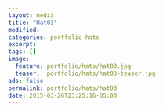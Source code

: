 ```yaml
---
layout: media
title: "Hat03"
modified:
categories: portfolio-hats
excerpt:
tags: []
image:
  feature: portfolio/hats/hat03.jpg
  teaser:  portfolio/hats/hat03-teaser.jpg
ads: false
permalink: portfolio/hats/hat03
date: 2015-03-26T23:25:16-05:00
---
```



